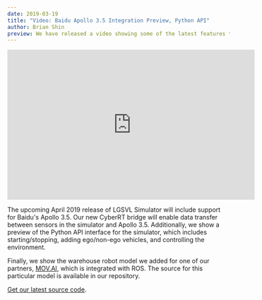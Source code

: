 ```yaml
---
date: 2019-03-19
title: "Video: Baidu Apollo 3.5 Integration Preview, Python API"
author: Brian Shin
preview: We have released a video showing some of the latest features that will be included in the next release. These include Apollo 3.5 support, Python API interface, and addition of the Tugbot by MOV.AI.
---
```


<div class="video-container">
<iframe style="display:block;margin:auto;" width="560" height="340" src="https://www.youtube.com/embed/Q3f6w9mAMt8" frameborder="0" allow="accelerometer; autoplay; encrypted-media; gyroscope; picture-in-picture" allowfullscreen></iframe>
</div>

The upcoming April 2019 release of LGSVL Simulator will include support for Baidu's Apollo 3.5. Our new CyberRT bridge will enable data transfer between sensors in the simulator and Apollo 3.5. Additionally, we show a preview of the Python API interface for the simulator, which includes starting/stopping, adding ego/non-ego vehicles, and controlling the environment.

Finally, we show the warehouse robot model we added for one of our partners, [MOV.AI](http://mov.ai), which is integrated with ROS. The source for this particular model is available in our repository.

[Get our latest source code](https://github.com/lgsvl/simulator).
